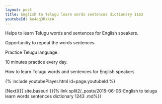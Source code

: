 ```yaml
---
layout: post
title: English to Telugu learn words sentences dictionary 1163 
youtubeId: Ae4eq3RzkrA
---
```

 
 
Helps to learn Telugu words and sentences for English speakers.

Opportunitiy to repeat the words sentences. 

Practice Telugu language. 
 
10 minutes practice every day. 
 
How to learn Telugu words and sentences for English speakers 
 
{% include youtubePlayer.html id=page.youtubeId %}
 
 
[Next]({{ site.baseurl }}{% link  split2/_posts/2015-06-06-English to telugu learn words sentences dictionary 1243 .md%})
 
